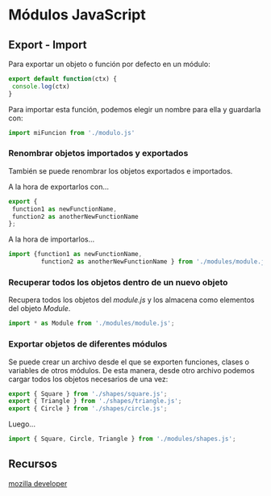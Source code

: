 # Módulos JavaScript

## Export - Import

 Para exportar un objeto o función por defecto en un módulo:

 ``` js
export default function(ctx) {
  console.log(ctx)
}
 ```

Para importar esta función, podemos elegir un nombre para ella y guardarla con:

 ``` js
import miFuncion from './modulo.js'
 ```

### Renombrar objetos importados y exportados

 También se puede renombrar los objetos exportados e importados.

 A la hora de exportarlos con...

 ``` js
 export {
  function1 as newFunctionName,
  function2 as anotherNewFunctionName
};
```

A la hora de importarlos...

```js
import {function1 as newFunctionName,
         function2 as anotherNewFunctionName } from './modules/module.js';
```

### Recuperar todos los objetos dentro de un nuevo objeto

Recupera todos los objetos del _module.js_ y los almacena como elementos del objeto _Module_.


``` js
import * as Module from './modules/module.js';
```

### Exportar objetos de diferentes módulos

 Se puede crear un archivo desde el que se exporten funciones, clases o variables de otros módulos. De esta manera, desde otro archivo podemos cargar todos los objetos necesarios de una vez:

 ``` shapes.js
export { Square } from './shapes/square.js';
export { Triangle } from './shapes/triangle.js';
export { Circle } from './shapes/circle.js';
```

Luego...

``` js
import { Square, Circle, Triangle } from './modules/shapes.js';

```

 ## Recursos
 [mozilla developer](https://developer.mozilla.org/es/docs/Web/JavaScript/Guide/M%C3%B3dulos)